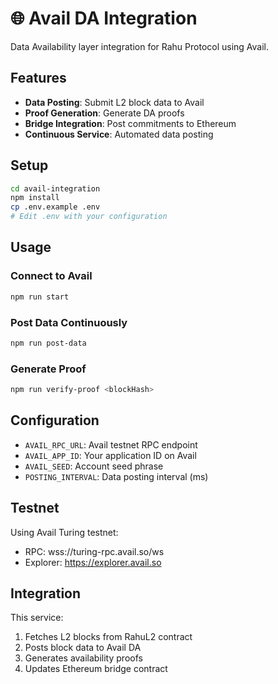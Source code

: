 # 🌐 Avail DA Integration

Data Availability layer integration for Rahu Protocol using Avail.

## Features

- **Data Posting**: Submit L2 block data to Avail
- **Proof Generation**: Generate DA proofs
- **Bridge Integration**: Post commitments to Ethereum
- **Continuous Service**: Automated data posting

## Setup

```bash
cd avail-integration
npm install
cp .env.example .env
# Edit .env with your configuration
```

## Usage

### Connect to Avail

```bash
npm run start
```

### Post Data Continuously

```bash
npm run post-data
```

### Generate Proof

```bash
npm run verify-proof <blockHash>
```

## Configuration

- `AVAIL_RPC_URL`: Avail testnet RPC endpoint
- `AVAIL_APP_ID`: Your application ID on Avail
- `AVAIL_SEED`: Account seed phrase
- `POSTING_INTERVAL`: Data posting interval (ms)

## Testnet

Using Avail Turing testnet:

- RPC: wss://turing-rpc.avail.so/ws
- Explorer: https://explorer.avail.so

## Integration

This service:

1. Fetches L2 blocks from RahuL2 contract
2. Posts block data to Avail DA
3. Generates availability proofs
4. Updates Ethereum bridge contract
